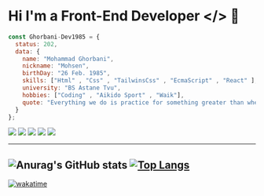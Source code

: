 # Hi I'm a Front-End Developer </> 👋

```js
const Ghorbani-Dev1985 = {
  status: 202,
  data: {
    name: "Mohammad Ghorbani",
    nickname: "Mohsen",
    birthDay: "26 Feb. 1985",
    skills: ["Html" , "Css" , "TailwinsCss" , "EcmaScript" , "React" ],
    university: "BS Astane Tvu",
    hobbies: ["Coding" , "Aikido Sport" , "Waik"],
    quote: "Everything we do is practice for something greater than where we currently are. Practice only makes for improvement. – Les Brown."
  }
};
```
![](https://img.shields.io/badge/HTML5-E34F26?style=for-the-badge&logo=html5&logoColor=white)
![](https://img.shields.io/badge/CSS3-1572B6?style=for-the-badge&logo=css3&logoColor=white)
![](https://img.shields.io/badge/Tailwind_CSS-38B2AC?style=for-the-badge&logo=tailwind-css&logoColor=white)
![](https://img.shields.io/badge/JavaScript-323330?style=for-the-badge&logo=javascript&logoColor=F7DF1E)
![](https://img.shields.io/badge/React-20232A?style=for-the-badge&logo=react&logoColor=61DAFB)

---
![Anurag's GitHub stats](https://github-readme-stats.vercel.app/api?username=Ghorbani-Dev1985&show_icons=true&theme=dracula)
[![Top Langs](https://github-readme-stats.vercel.app/api/top-langs/?username=Ghorbani-Dev1985&layout=donut)](https://github.com/Ghorbani-Dev1985/github-readme-stats)
---
[![wakatime](https://wakatime.com/badge/user/a2dbda50-7939-4983-b0f3-9ce8fcaadb30.svg)](https://wakatime.com/@a2dbda50-7939-4983-b0f3-9ce8fcaadb30)

